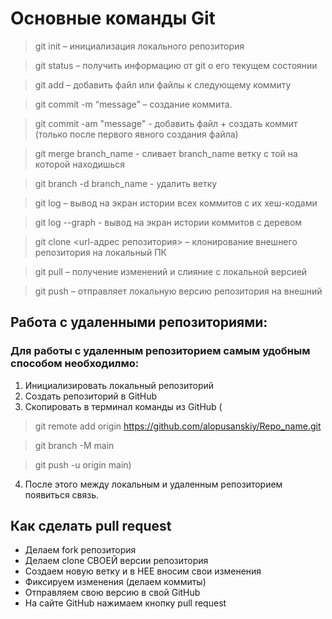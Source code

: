 # Основные команды Git

> git init – инициализация локального репозитория

> git status – получить информацию от git о его текущем состоянии

> git add – добавить файл или файлы к следующему коммиту

> git commit -m “message” – создание коммита.

> git commit -am "message" - добавить файл + создать коммит (только после первого явного создания файла)

> git merge branch_name - сливает branch_name ветку с той на которой находишься 

> git branch -d branch_name - удалить ветку

> git log – вывод на экран истории всех коммитов с их хеш-кодами

> git log --graph - вывод на экран истории коммитов с деревом 

> git clone <url-адрес репозитория> – клонирование внешнего репозитория на  локальный ПК

> git pull – получение изменений и слияние с локальной версией

> git push – отправляет локальную версию репозитория на внешний

## __Работа с удаленными репозиториями:__
### Для работы с удаленным репозиторием самым удобным способом необходилмо:
 1. Инициализировать локальный репозиторий
 2. Создать репозиторий в GitHub
 3. Скопировать в терминал команды из GitHub  (
> git remote add origin https://github.com/alopusanskiy/Repo_name.git

> git branch -M main

> git push -u origin main)

 4. После этого между локальным и удаленным репозиторием появиться связь.

 ## __Как сделать pull request__
* Делаем fork репозитория 
* Делаем clone СВОЕЙ версии репозитория 
* Создаем новую ветку и в НЕЕ вносим свои изменения 
* Фиксируем изменения (делаем коммиты) 
* Отправляем свою версию в свой GitHub 
* На сайте GitHub нажимаем кнопку pull request 